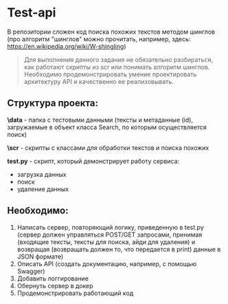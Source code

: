 # Test-api

В репозитории сложен код поиска похожих текстов методом шинглов (про алгоритм "шинглов" можно прочитать, например, здесь: https://en.wikipedia.org/wiki/W-shingling)

> Для выполнения данного задания не обязательно разбираться, как работают скрипты из scr или понимать алгоритм шинглов. Необходимо продемонстрировать умение проектировать архитектуру API и качественно ее реализовывать.


## Структура проекта:

**\data** - папка с тестовыми данными (тексты и метаданные (id), загружаемые в объект класса Search, по которым осуществляется поиск)

**\scr** - скрипты с классами для обработки текстов и поиска похожих

**test.py** - скрипт, который демонстрирует работу сервиса: 

* загрузка данных
* поиск
* удаление данных


## Необходимо:

1. Написать сервер, повторяющий логику, приведенную в test.py (сервер должен управляться POST/GET запросами, принимая (входящие тексты, тексты для поиска, айди для удаления) и возвращая (возвращать должен то, что передается в print) данные в JSON формате)
2. Описать API (создать документацию, например, с помощью Swagger)
3. Добавить логгирование
4. Обернуть сервер в докер
5. Продемонстрировать работающий код





